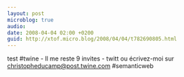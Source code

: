 ```yaml
---
layout: post
microblog: true
audio: 
date: 2008-04-04 02:00 +0200
guid: http://xtof.micro.blog/2008/04/04/t782690805.html
---
```

test #twine - Il me reste 9 invites - twitt ou écrivez-moi sur christopheducamp@post.twine.com #semanticweb
